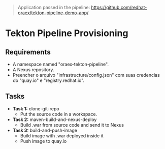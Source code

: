 > Application passed in the pipeline:
> https://github.com/redhat-oraex/tekton-pipeline-demo-app/

# Tekton Pipeline Provisioning

## Requirements
- A namespace named "oraex-tekton-pipeline".
- A Nexus repository.
- Preencher o arquivo "infrastructure/config.json" com suas credencias do "quay.io" e "registry.redhat.io".


## Tasks
- **Task 1:** clone-git-repo
  - Put the source code in a workspace. 
- **Task 2:** maven-build-and-nexus-deploy
  - Build .war from source code and send it to Nexus
- **Task 3:** build-and-push-image
  - Build image with .war deployed inside it
  - Push image to quay.io
